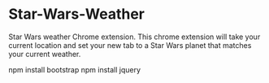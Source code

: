 # Star-Wars-Weather
Star Wars weather Chrome extension. This chrome extension will take your current location and set your new tab to a Star Wars planet that matches your current weather.


npm install bootstrap
npm install jquery